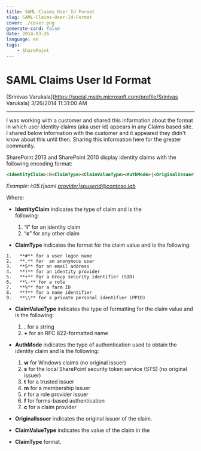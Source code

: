 ```yaml
---
title: SAML Claims User Id Format
slug: SAML-Claims-User-Id-Format
cover: ./cover.png
generate-card: false
date: 2014-03-26
language: en
tags:
    - SharePoint
---
```


  

SAML Claims User Id Format
==========================

[Srinivas Varukala](https://social.msdn.microsoft.com/profile/Srinivas Varukala) 3/26/2014 11:31:00 AM

* * *

I was working with a customer and shared this information about the format in which user identity claims (aka user id) appears in any Claims based site. I shared below information with the customer and it appeared they didn't know about this until then. Sharing this information here for the greater community.

SharePoint 2013 and SharePoint 2010 display identity claims with the following encoding format:
```xml
<IdentityClaim>:0<ClaimType><ClaimValueType><AuthMode>|<OriginalIssuer (optional)>|<ClaimValue>
```
_Example: i:05.t|saml [provider|spuserid@contoso.lab](mailto:provider|spuserid@contoso.lab)_

Where:

*     
    **IdentityClaim** indicates the type of claim and is the  
    following:
    1. “**i**” for an identity claim
    2. “**c**” for any other claim

*    **ClaimType** indicates the format for the claim value and  is the following:

    1.   **#** for a user logon name
    2.   **.** for  an anonymous user
    3.   **5** for an email address
    4.   **!** for an identity provider
    5.   **+** for a Group security identifier (SID)
    6.   **\-** for a role
    7.   **%** for a farm ID
    8.   **?** for a name identifier
    9.   **\\** for a private personal identifier (PPID)

*   **ClaimValueType** indicates the type of formatting for the claim value and is the following:
    1.   **.** for a string
    2.   **+** for an RFC 822-formatted name
    
*   **AuthMode** indicates the type of authentication used to obtain the identity claim and is the following:
    1. **w** for Windows claims (no original issuer)
    2.    **s** for the local SharePoint security token service (STS)  (no original issuer)
    3. **t** for a trusted issuer
    4. **m** for a membership issuer
    5. **r** for a role provider issuer
    6. **f** for forms-based authentication
    7. **c** for a claim provider
               
*   **OriginalIssuer** indicates the original issuer of the claim.
*   **ClaimValueType** indicates the value of the claim in the  
*   **ClaimType** format.
